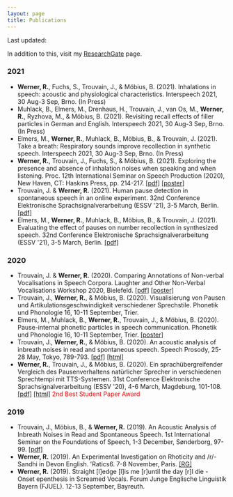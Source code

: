 ```yaml
---
layout: page
title: Publications
---
```

Last updated:
<script language="JavaScript">
var testlast=document.lastModified;
document.write(" "+testlast.substr(0,10));
</script>

In addition to this, visit my [ResearchGate](https://www.researchgate.net/profile/Raphael_Werner2) page.

### 2021
<ul>
<li><strong>Werner, R.</strong>, Fuchs, S., Trouvain, J., & Möbius, B. (2021). Inhalations in speech: acoustic and physiological characteristics. Interspeech 2021, 30 Aug-3 Sep, Brno. (In Press)</li>

<li>Muhlack, B., Elmers, M., Drenhaus, H., Trouvain, J., van Os, M., <strong>Werner, R.</strong>, Ryzhova, M., & Möbius, B. (2021). Revisiting recall effects of filler particles in German and English. Interspeech 2021, 30 Aug-3 Sep, Brno. (In Press)</li>

<li>Elmers, M., <strong>Werner, R.</strong>, Muhlack, B., Möbius, B., & Trouvain, J. (2021). Take a breath: Respiratory sounds improve recollection in synthetic speech. Interspeech 2021, 30 Aug-3 Sep, Brno. (In Press)</li>
  
<li><strong>Werner, R.</strong>, Trouvain, J., Fuchs, S., & Möbius, B. (2021). Exploring the presence and absence of inhalation noises when speaking and when listening. Proc. 12th International Seminar on Speech Production (2020), New Haven, CT: Haskins Press, pp. 214-217. <a href="http://pauseparticles.org/docs/Werner_et_al_ISSP2021.pdf" title="pdf">[pdf]</a> <a href="http://pauseparticles.org/docs/Werner_ISSP2020_Poster.pdf" title="poster">[poster]</a></li>  

<li>Trouvain, J. & <strong>Werner, R.</strong> (2021). Human pause detection in spontaneous speech in an online experiment. 32nd Conference Elektronische Sprachsignalverarbeitung (ESSV '21), 3-5 March, Berlin. <a href="http://www.essv.de/essv2021/pdfs/09_trouvain.pdf" title="pdf">[pdf]</a></li>

<li>Elmers, M., <strong>Werner, R.</strong>, Muhlack, B., Möbius, B., & Trouvain, J. (2021). Evaluating the effect of pauses on number recollection in synthesized speech. 32nd Conference Elektronische Sprachsignalverarbeitung (ESSV '21), 3-5 March, Berlin. <a href="http://www.essv.de/essv2021/pdfs/26_elmers.pdf" title="pdf">[pdf]</a></li> 
</ul>

### 2020
<ul>
  
<li>Trouvain, J. & <strong>Werner, R.</strong> (2020). Comparing Annotations of Non-verbal Vocalisations in Speech Corpora. Laughter and Other Non-Verbal Vocalisations Workshop 2020, Bielefeld. <a href="http://pauseparticles.org/docs/Trouvain_Werner_2020_Bielefeld.pdf" title="pdf">[pdf]</a> <a href="http://pauseparticles.org/docs/Trouvain_Werner_Poster.pdf" title="poster">[poster]</a></li>

<li>Trouvain, J., <strong>Werner, R.</strong>, & Möbius, B. (2020). Visualisierung von Pausen und Artikulationsgeschwindigkeit verschiedener Sprechstile. Phonetik und Phonologie 16, 10-11 September, Trier.</li>

<li>Elmers, M., Muhlack, B., <strong>Werner, R.</strong>, Trouvain, J., & Möbius, B. (2020). Pause-internal phonetic particles in speech communication. Phonetik und Phonologie 16, 10-11 September, Trier. <a href="http://pauseparticles.org/docs/PINTS_Poster.pdf" title="html">[poster]</a></li>

<li>Trouvain, J., <strong>Werner, R.</strong>, & Möbius, B. (2020). An acoustic analysis of inbreath noises in read and spontaneous speech. Speech Prosody, 25-28 May, Tokyo, 789-793. <a href="https://www.isca-speech.org/archive/SpeechProsody_2020/abstracts/168.html" title="pdf">[pdf]</a> <a href="https://www.isca-speech.org/archive/SpeechProsody_2020/abstracts/168.html" title="html">[html]</a></li>

<li><strong>Werner, R.</strong>, Trouvain, J., & Möbius, B. (2020). Ein sprachübergreifender Vergleich des Pausenverhaltens natürlicher Sprecher in verschiedenen Sprechtempi mit TTS-Systemen. 31st Conference Elektronische Sprachsignalverarbeitung (ESSV '20), 4-6 March, Magdeburg, 101-108. <a href="http://www.essv.de/pdf/2020_101_108.pdf" title="pdf">[pdf]</a> <a href="http://www.essv.de/paper.php?id=444" title="html">[html]</a> <span style="color:red">2nd Best Student Paper Award</span></li>
</ul>

### 2019
<ul>
<li>Trouvain, J., Möbius, B., & <strong>Werner, R.</strong> (2019). An Acoustic Analysis of Inbreath Noises in Read and Spontaneous Speech. 1st International Seminar on the Foundations of Speech, 1-3 December, Sønderborg, 97-99. <a href="http://pauseparticles.org/docs/Trouvain_et_al_SEFOS_2019.pdf" title="pdf">[pdf]</a></li>

<li><strong>Werner, R.</strong> (2019). An Experimental Investigation on Rhoticity and /r/-Sandhi in Devon English. 'Ratics6. 7-8 November, Paris. <a href="https://www.researchgate.net/publication/337772697_An_Experimental_Investigation_on_Rhoticity_and_r-_Sandhi_in_Devon_English" title="ResearchGate">[RG]</a></li>

<li><strong>Werner, R.</strong> (2019). Straight [l]edge [l]is me [r]until the day [r]I die - Onset epenthesis in Screamed Vocals. Forum Junge Englische Linguistik Bayern (FJUEL). 12-13 September, Bayreuth.</li>
</ul> 
